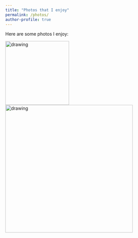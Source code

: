 ```yaml
---
title: "Photos that I enjoy"
permalink: /photos/
author-profile: true
---
```


Here are some photos I enjoy:

<img src="http://mogryzko.github.io/images/DSC_1286.jpg" alt="drawing" width="200"/>      <img src="http://mogryzko.github.io/images/IMG_20171230_150856229_HDR.jpg" alt="drawing" width="400"/>

      


